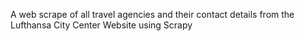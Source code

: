 A web scrape of all travel agencies and their contact details from the Lufthansa City Center Website using Scrapy
